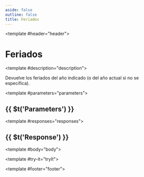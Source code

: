 ```yaml
---
aside: false
outline: false
title: Feriados
---
```


<script setup>
import { useRoute, useData } from 'vitepress'

const route = useRoute()

const { isDark } = useData()
</script>

<Path method="GET" id="get-feriados">

<template #header="header">

# Feriados

</template>

<template #description="description">

Devuelve los feriados del año indicado (o del año actual si no se especifica).

<!--@include: ./parts/get-feriados-description-after.md -->

</template>

<template #parameters="parameters">

## {{ $t('Parameters') }}

<Parameters operation-id="get-feriados" :parameters="parameters.parameters" />

</template>

<template #responses="responses">

## {{ $t('Response') }}

<Responses :responses="responses.responses" :schema="responses.schema" :responseType="responses.responseType" :isDark="isDark">

<template #body="body">

<ResponseBody :schema="body.schema" :responseType="body.responseType" />

</template>

</Responses>

</template>

<template #try-it="tryIt">

<TryWithVariables :operation-id="tryIt.operationId" :method="tryIt.method" :path="tryIt.path" :baseUrl="tryIt.baseUrl" :isDark="isDark" />

</template>

<template #footer="footer">

<OAFooter />

<!--@include: ./parts/get-feriados-footer.md -->

</template>

</Path>
